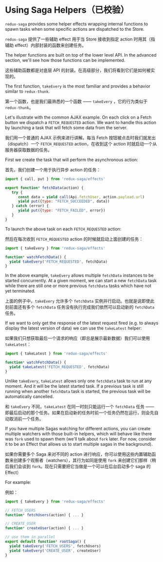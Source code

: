 # Using Saga Helpers（已校验）

`redux-saga` provides some helper effects wrapping internal functions to spawn tasks when some specific actions are dispatched to the Store.

`redux-saga` 提供了一些辅助 effect 用于当 Store 接收到指定 action 时用其（指辅助 effect）内部封装的函数来创建任务。

The helper functions are built on top of the lower level API. In the advanced section, we'll see how those functions can be implemented.

这些辅助函数都是对底层 API 的封装。在高级部分，我们将看到它们是如何被实现的。

The first function, `takeEvery` is the most familiar and provides a behavior similar to `redux-thunk`.

第一个函数，也是我们最熟悉的一个函数 —— `takeEvery` ，它的行为类似于 `redux-thunk`。

Let's illustrate with the common AJAX example. On each click on a Fetch button we dispatch a `FETCH_REQUESTED` action. We want to handle this action by launching a task that will fetch some data from the server.

我们用一个普通的 AJAX 示例来进行讲解。每当 Fetch 按钮被点击时我们就发出（dispatch）一个 `FETCH_REQUESTED` action，在收到这个 action 时就启动一个从服务器获取数据的任务。

First we create the task that will perform the asynchronous action:

首先，我们创建一个用于执行异步 action 的任务：

```javascript
import { call, put } from 'redux-saga/effects'

export function* fetchData(action) {
   try {
      const data = yield call(Api.fetchUser, action.payload.url)
      yield put({type: "FETCH_SUCCEEDED", data})
   } catch (error) {
      yield put({type: "FETCH_FAILED", error})
   }
}
```

To launch the above task on each `FETCH_REQUESTED` action:

然后在每次收到 `FETCH_REQUESTED` action 的时候就启动上面创建的任务：

```javascript
import { takeEvery } from 'redux-saga/effects'

function* watchFetchData() {
  yield takeEvery('FETCH_REQUESTED', fetchData)
}
```

In the above example, `takeEvery` allows multiple `fetchData` instances to be started concurrently. At a given moment, we can start a new `fetchData` task while there are still one or more previous `fetchData` tasks which have not yet terminated.

上面的例子中，`takeEvery` 允许多个 `fetchData` 实例并行启动。也就是说即使此刻前面还有多个 `fetchData` 任务没有执行完成我们依然可以启动新的 `fetchData` 任务。

If we want to only get the response of the latest request fired (e.g. to always display the latest version of data) we can use the `takeLatest` helper:

如果我们只想获取最后一个请求的响应（即总是展示最新数据）我们可以使用 `takeLatest`：

```javascript
import { takeLatest } from 'redux-saga/effects'

function* watchFetchData() {
  yield takeLatest('FETCH_REQUESTED', fetchData)
}
```

Unlike `takeEvery`, `takeLatest` allows only one `fetchData` task to run at any moment. And it will be the latest started task. If a previous task is still running when another `fetchData` task is started, the previous task will be automatically cancelled.

和 `takeEvery` 不同，`takeLatest` 在同一时刻只能运行一个 `fetchData` 任务 —— 即最后启动的那个任务。如果在启动新的任务时前一个任务仍然在运行，则会先自动取消前一个任务。

If you have multiple Sagas watching for different actions, you can create multiple watchers with those built-in helpers, which will behave like there was `fork` used to spawn them (we'll talk about `fork` later. For now, consider it to be an Effect that allows us to start multiple sagas in the background).

如果你需要多个 Saga 来对不同的 action 进行响应，你可以使用这些内置辅助函数来创建多个观察者（watchers），其行为如同是使用 `fork` 来创建它们那样（稍后我们会谈到 `fork`。现在只需要把它当做是一个可以在后台启动多个 saga 的 Effect）

For example:

例如：

```javascript
import { takeEvery } from 'redux-saga/effects'

// FETCH_USERS
function* fetchUsers(action) { ... }

// CREATE_USER
function* createUser(action) { ... }

// use them in parallel
export default function* rootSaga() {
  yield takeEvery('FETCH_USERS', fetchUsers)
  yield takeEvery('CREATE_USER', createUser)
}
```
